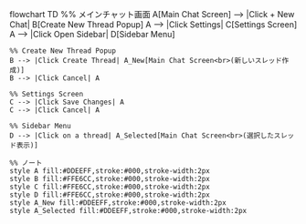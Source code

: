 flowchart TD
    %% メインチャット画面
    A[Main Chat Screen] --> |Click + New Chat| B[Create New Thread Popup]
    A --> |Click Settings| C[Settings Screen]
    A --> |Click Open Sidebar| D[Sidebar Menu]
    
    %% Create New Thread Popup
    B --> |Click Create Thread| A_New[Main Chat Screen<br>(新しいスレッド作成)]
    B --> |Click Cancel| A

    %% Settings Screen
    C --> |Click Save Changes| A
    C --> |Click Cancel| A

    %% Sidebar Menu
    D --> |Click on a thread| A_Selected[Main Chat Screen<br>(選択したスレッド表示)]

    %% ノート
    style A fill:#DDEEFF,stroke:#000,stroke-width:2px
    style B fill:#FFE6CC,stroke:#000,stroke-width:2px
    style C fill:#FFE6CC,stroke:#000,stroke-width:2px
    style D fill:#FFE6CC,stroke:#000,stroke-width:2px
    style A_New fill:#DDEEFF,stroke:#000,stroke-width:2px
    style A_Selected fill:#DDEEFF,stroke:#000,stroke-width:2px
